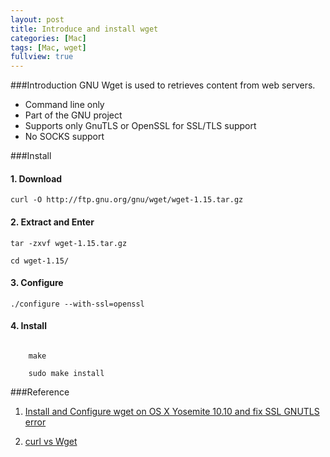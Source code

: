 ```yaml
---
layout: post
title: Introduce and install wget
categories: [Mac]
tags: [Mac, wget]
fullview: true
---
```

###Introduction
GNU Wget is used to retrieves content from web servers.

* Command line only
* Part of the GNU project
* Supports only GnuTLS or OpenSSL for SSL/TLS support
* No SOCKS support

###Install

#### 1. Download

	curl -O http://ftp.gnu.org/gnu/wget/wget-1.15.tar.gz
		
#### 2. Extract and Enter

	tar -zxvf wget-1.15.tar.gz
	
	cd wget-1.15/
	
#### 3. Configure

	./configure --with-ssl=openssl
	
#### 4. Install

```

	make

	sudo make install		

```

###Reference
1. [Install and Configure wget on OS X Yosemite 10.10 and fix SSL GNUTLS error](http://coolestguidesontheplanet.com/install-and-configure-wget-on-os-x/)

2. [curl vs Wget](http://daniel.haxx.se/docs/curl-vs-wget.html)